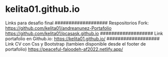 # kelita01.github.io
Links para desafio final
###################
Respositorios Fork:
https://github.com/kelita01/andreanunez-Portafolio
https://github.com/kelita01/pcasask.github.io
###################
Link portafolio en Github.io:
https://kelita01.github.io/
###################
Link CV con Css y Bootstrap (tambien disponible desde el footer de portafolio)
https://peaceful-faloodeh-af2022.netlify.app/
